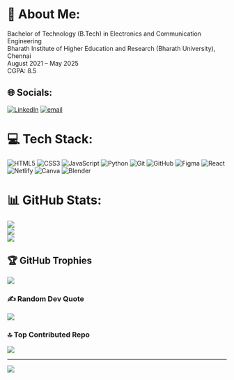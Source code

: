 # 💫 About Me:
Bachelor of Technology (B.Tech) in  Electronics and Communication Engineering<br>Bharath Institute of Higher Education and Research (Bharath University), Chennai<br>August 2021 – May 2025<br>CGPA: 8.5 


## 🌐 Socials:
[![LinkedIn](https://img.shields.io/badge/LinkedIn-%230077B5.svg?logo=linkedin&logoColor=white)](www.linkedin.com/in/kodurubalakrishna) [![email](https://img.shields.io/badge/Email-D14836?logo=gmail&logoColor=white)](mailto:kbalakrishna123456789@gmail.com) 

# 💻 Tech Stack:
![HTML5](https://img.shields.io/badge/html5-%23E34F26.svg?style=for-the-badge&logo=html5&logoColor=white) ![CSS3](https://img.shields.io/badge/css3-%231572B6.svg?style=for-the-badge&logo=css3&logoColor=white) ![JavaScript](https://img.shields.io/badge/javascript-%23323330.svg?style=for-the-badge&logo=javascript&logoColor=%23F7DF1E) ![Python](https://img.shields.io/badge/python-3670A0?style=for-the-badge&logo=python&logoColor=ffdd54) ![Git](https://img.shields.io/badge/git-%23F05033.svg?style=for-the-badge&logo=git&logoColor=white) ![GitHub](https://img.shields.io/badge/github-%23121011.svg?style=for-the-badge&logo=github&logoColor=white) ![Figma](https://img.shields.io/badge/figma-%23F24E1E.svg?style=for-the-badge&logo=figma&logoColor=white) ![React](https://img.shields.io/badge/react-%2320232a.svg?style=for-the-badge&logo=react&logoColor=%2361DAFB) ![Netlify](https://img.shields.io/badge/netlify-%23000000.svg?style=for-the-badge&logo=netlify&logoColor=#00C7B7) ![Canva](https://img.shields.io/badge/Canva-%2300C4CC.svg?style=for-the-badge&logo=Canva&logoColor=white) ![Blender](https://img.shields.io/badge/blender-%23F5792A.svg?style=for-the-badge&logo=blender&logoColor=white)
# 📊 GitHub Stats:
![](https://github-readme-stats.vercel.app/api?username=BALAKRISHNA127&theme=dark&hide_border=false&include_all_commits=true&count_private=true)<br/>
![](https://nirzak-streak-stats.vercel.app/?user=BALAKRISHNA127&theme=dark&hide_border=false)<br/>
![](https://github-readme-stats.vercel.app/api/top-langs/?username=BALAKRISHNA127&theme=dark&hide_border=false&include_all_commits=true&count_private=true&layout=compact)

## 🏆 GitHub Trophies
![](https://github-profile-trophy.vercel.app/?username=BALAKRISHNA127&theme=radical&no-frame=false&no-bg=false&margin-w=4)

### ✍️ Random Dev Quote
![](https://quotes-github-readme.vercel.app/api?type=horizontal&theme=radical)

### 🔝 Top Contributed Repo
![](https://github-contributor-stats.vercel.app/api?username=BALAKRISHNA127&limit=5&theme=dark&combine_all_yearly_contributions=true)

---
[![](https://visitcount.itsvg.in/api?id=BALAKRISHNA127&icon=0&color=0)](https://visitcount.itsvg.in)

<!-- Proudly created with GPRM ( https://gprm.itsvg.in ) -->
